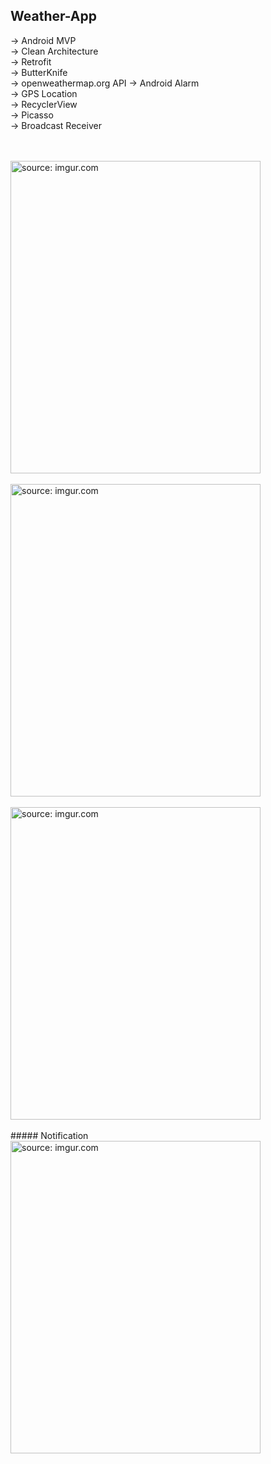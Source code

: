 ## Weather-App </br>
-> Android MVP </br>
-> Clean Architecture </br> 
-> Retrofit </br>
-> ButterKnife </br>
-> openweathermap.org API 
-> Android Alarm </br>
-> GPS Location </br>
-> RecyclerView </br>
-> Picasso  </br>
-> Broadcast Receiver </br> </br> </br>


<img src="https://i.imgur.com/l4LdDgX.png" title="source: imgur.com" height="500" width="400" />
</br> </br>
<img src="https://i.imgur.com/Rf8Tsc4.png" title="source: imgur.com" height="500" width="400" />
</br> </br>
<img src="https://i.imgur.com/9f9hxn3.png" title="source: imgur.com" height="500" width="400" />
</br> </br>
##### Notification
<img src="https://i.imgur.com/KsAfSh7.png" title="source: imgur.com" height="500" width="400" />
